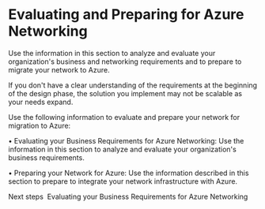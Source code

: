 # Evaluating and Preparing for Azure Networking

Use the information in this section to analyze and evaluate your organization's business and networking requirements and to prepare to migrate your network to Azure. 


If you don't have a clear understanding of the requirements at the beginning of the design phase, the solution you implement may not be scalable as your needs expand.  

Use the following information to evaluate and prepare your network for migration to Azure: 

• Evaluating your Business Requirements for Azure Networking:  Use the information in this section to analyze and evaluate your organization's business requirements.

• Preparing your Network for Azure:  Use the information described in this section to prepare to integrate your network infrastructure with Azure.
 


Next steps 
Evaluating your Business Requirements for Azure Networking

